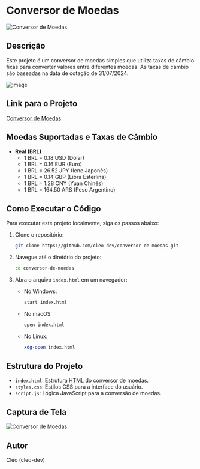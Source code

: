 # Conversor de Moedas

![Conversor de Moedas](https://github.com/cleo-dev/conversor-de-moedas/raw/main/images/conversor-de-moedas.png)

## Descrição
Este projeto é um conversor de moedas simples que utiliza taxas de câmbio fixas para converter valores entre diferentes moedas. As taxas de câmbio são baseadas na data de cotação de 31/07/2024.

![image](https://github.com/user-attachments/assets/2dc4ebea-fc7e-4fa4-b3d2-5f737eec3635)


## Link para o Projeto
[Conversor de Moedas](https://cleo-dev.github.io/conversor-de-moedas/)

## Moedas Suportadas e Taxas de Câmbio
- **Real (BRL)**
  - 1 BRL = 0.18 USD (Dólar)
  - 1 BRL = 0.16 EUR (Euro)
  - 1 BRL = 26.52 JPY (Iene Japonês)
  - 1 BRL = 0.14 GBP (Libra Esterlina)
  - 1 BRL = 1.28 CNY (Yuan Chinês)
  - 1 BRL = 164.50 ARS (Peso Argentino)

## Como Executar o Código
Para executar este projeto localmente, siga os passos abaixo:

1. Clone o repositório:
    ```bash
    git clone https://github.com/cleo-dev/conversor-de-moedas.git
    ```

2. Navegue até o diretório do projeto:
    ```bash
    cd conversor-de-moedas
    ```

3. Abra o arquivo `index.html` em um navegador:
    - No Windows: 
      ```bash
      start index.html
      ```
    - No macOS:
      ```bash
      open index.html
      ```
    - No Linux:
      ```bash
      xdg-open index.html
      ```

## Estrutura do Projeto
- `index.html`: Estrutura HTML do conversor de moedas.
- `styles.css`: Estilos CSS para a interface do usuário.
- `script.js`: Lógica JavaScript para a conversão de moedas.

## Captura de Tela
![Conversor de Moedas](https://github.com/cleo-dev/conversor-de-moedas/raw/main/images/conversor-de-moedas.png)

## Autor
Cléo (cleo-dev)
